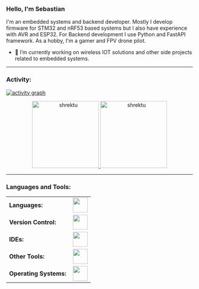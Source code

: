 <link rel="stylesheet" type='text/css' href="https://cdn.jsdelivr.net/gh/devicons/devicon@latest/devicon.min.css" />

### Hello, I'm Sebastian

I'm an embedded systems and backend developer. Mostly I develop firmware for STM32 and nRF53 based systems but I also have experience with AVR and ESP32. For Backend development I use Python and FastAPI framework. As a hobby, I'm a gamer and FPV drone pilot. 


  - 🔭 I’m currently working on wireless IOT solutions and other side projects related to embedded systems.
    
------
<h3 align="left">Activity:</h3>

[![activity graph](https://github-readme-activity-graph.vercel.app/graph?username=shrektu&bg_color=100f0f&color=4c5e9e&line=4c569e&point=403e41&area=true&hide_border=true)](https://github.com/ashutosh00710/github-readme-activity-graph)

<div align="center">
  <a href="https://github.com/shrektu">
    <img height="180em" src="https://github-readme-stats.vercel.app/api/top-langs?username=shrektu&show_icons=true&locale=en&layout=compact&theme=tokyonight" alt="shrektu"/>
    <img height="180em" src="https://github-readme-stats.vercel.app/api?username=shrektu&show_icons=true&locale=en&layout=compact&theme=tokyonight" alt="shrektu"/>
  </a>
</div>

------
<h3 align="left">Languages and Tools:</h3>
<table>
    <tr>
        <td style="font-weight: bold; padding-right: 10px; vertical-align: center; border: none;">Languages:</td>
        <td><img height="40" src="https://skillicons.dev/icons?i=c,cpp,py"/></td>
    </tr>
    <tr>
        <td style="font-weight: bold; padding-right: 10px; vertical-align: center; border: none;">Version Control:</td>
        <td><img height="40" src="https://skillicons.dev/icons?i=git,github"/></td>
    </tr>
    <tr>
        <td style="font-weight: bold; padding-right: 10px; vertical-align: center; border: none;">IDEs:</td>
        <td><img height="40" src="https://skillicons.dev/icons?i=vscode,pycharm,clion,eclipse,vim"/></td>
    </tr>
    <tr>
        <td style="font-weight: bold; padding-right: 10px; vertical-align: center; border: none;">Other Tools:</td>
        <td><img height="40" src="https://skillicons.dev/icons?i=arduino,cmake,docker,fastapi,nginx,postman,qt,raspberrypi"/></td>
    </tr>
    <tr>
        <td style="font-weight: bold; padding-right: 10px; vertical-align: center; border: none;">Operating Systems:</td>
        <td><img height="40" src="https://skillicons.dev/icons?i=apple,windows,arch,ubuntu"/></td>
    </tr>
</table>
